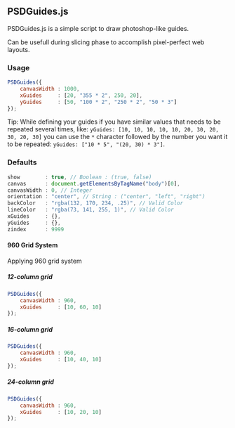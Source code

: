 ## PSDGuides.js

PSDGuides.js is a simple script to draw photoshop-like guides.

Can be usefull during slicing phase to accomplish pixel-perfect web layouts.

### Usage

```js
PSDGuides({
    canvasWidth : 1000,
    xGuides     : [20, "355 * 2", 250, 20],
    yGuides     : [50, "100 * 2", "250 * 2", "50 * 3"]
});
```

Tip: While defining your guides if you have similar values that needs to be repeated several times, like: `yGuides: [10, 10, 10, 10, 10, 20, 30, 20, 30, 20, 30]` you can use the `*` character followed by the number you want it to be repeated: `yGuides: ["10 * 5", "(20, 30) * 3"]`.

### Defaults

```js
show        : true, // Boolean : (true, false)
canvas      : document.getElementsByTagName("body")[0],
canvasWidth : 0, // Integer
orientation : "center", // String : ("center", "left", "right")
backColor   : "rgba(132, 170, 234, .25)", // Valid Color
lineColor   : "rgba(73, 141, 255, 1)", // Valid Color
xGuides     : {},
yGuides     : {},
zindex      : 9999
```

#### 960 Grid System

Applying 960 grid system

##### 12-column grid

```js
PSDGuides({
    canvasWidth : 960,
    xGuides     : [10, 60, 10]
});
```

##### 16-column grid

```js
PSDGuides({
    canvasWidth : 960,
    xGuides     : [10, 40, 10]
});
```

##### 24-column grid

```js
PSDGuides({
    canvasWidth : 960,
    xGuides     : [10, 20, 10]
});
